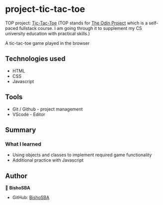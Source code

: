 # project-tic-tac-toe
TOP project: [Tic-Tac-Toe](https://bishosba.github.io/project-tic-tac-toe/)
(TOP stands for [The Odin Project](https:www.theodinproject) which is a self-paced fullstack course. I am going through it to supplement my CS university education with practical skills.)

A tic-tac-toe game played in the browser

## Technologies used
* HTML
* CSS
* Javascript

## Tools
* Git / Github - project management
* VScode - Editor

## Summary

### What I learned

* Using objects and classes to implement required game functionality
* Additional practice with Javascript

## Author

👤 **BishoSBA**
* GitHub: [BishoSBA](https://github.com/BishoSBA)
